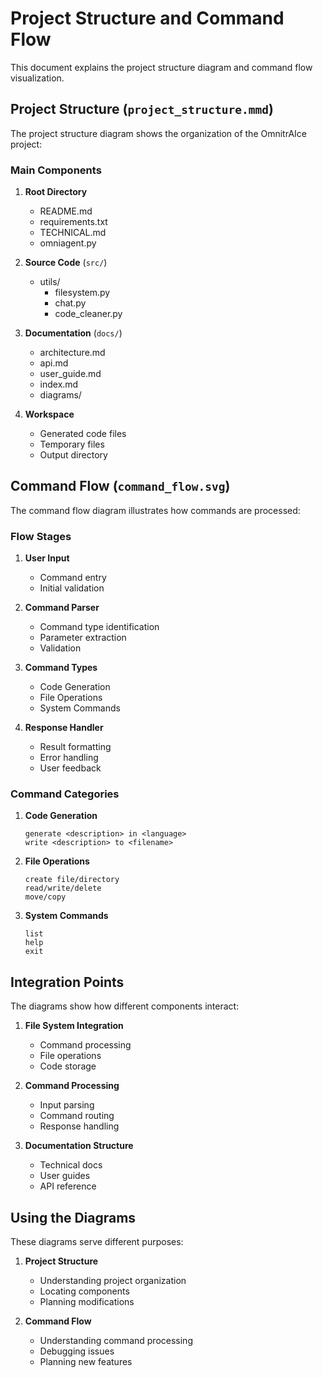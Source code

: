 # Project Structure and Command Flow

This document explains the project structure diagram and command flow visualization.

## Project Structure (`project_structure.mmd`)

The project structure diagram shows the organization of the OmnitrAIce project:

### Main Components
1. **Root Directory**
   - README.md
   - requirements.txt
   - TECHNICAL.md
   - omniagent.py

2. **Source Code** (`src/`)
   - utils/
     - filesystem.py
     - chat.py
     - code_cleaner.py

3. **Documentation** (`docs/`)
   - architecture.md
   - api.md
   - user_guide.md
   - index.md
   - diagrams/

4. **Workspace**
   - Generated code files
   - Temporary files
   - Output directory

## Command Flow (`command_flow.svg`)

The command flow diagram illustrates how commands are processed:

### Flow Stages
1. **User Input**
   - Command entry
   - Initial validation

2. **Command Parser**
   - Command type identification
   - Parameter extraction
   - Validation

3. **Command Types**
   - Code Generation
   - File Operations
   - System Commands

4. **Response Handler**
   - Result formatting
   - Error handling
   - User feedback

### Command Categories

1. **Code Generation**
   ```
   generate <description> in <language>
   write <description> to <filename>
   ```

2. **File Operations**
   ```
   create file/directory
   read/write/delete
   move/copy
   ```

3. **System Commands**
   ```
   list
   help
   exit
   ```

## Integration Points

The diagrams show how different components interact:

1. **File System Integration**
   - Command processing
   - File operations
   - Code storage

2. **Command Processing**
   - Input parsing
   - Command routing
   - Response handling

3. **Documentation Structure**
   - Technical docs
   - User guides
   - API reference

## Using the Diagrams

These diagrams serve different purposes:

1. **Project Structure**
   - Understanding project organization
   - Locating components
   - Planning modifications

2. **Command Flow**
   - Understanding command processing
   - Debugging issues
   - Planning new features